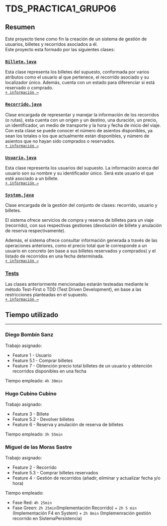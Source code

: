 # TDS_PRACTICA1_GRUPO6
## Resumen

Este proyecto tiene como fin la creación de un sistema de gestión de usuarios, billetes y recorridos asociados a él.<br>
Este proyecto esta formado por las siguientes clases:

### [`Billete.java`](./src/uva/tds/practica1/Billete.java)
Esta clase representa los billetes del supuesto, conformada por varios atributos como el usuario al que pertenece, el recorrido asociado y su localizador único. Además, cuenta con un estado para diferenciar si está reservado o comprado. <br>[`+ información →`](./src/uva/tds/practica1/Billete.java)

### [`Recorrido.java`](./src/uva/tds/practica1/Recorrido.java)
Clase encargada de representar y manejar la información de los recorridos (o rutas), esta cuenta con un origen y un destino, una duración, un precio, un identificador, un  medio de transporte y la hora y fecha de inicio del viaje. Con esta clase se puede conocer el número de asientos disponibles, ya sean los totales o los que actualmente están disponibles, y número de asientos que no hayan sido comprados o reservados. <br>[`+ información →`](./src/uva/tds/practica1/Recorrido.java)

### [`Usuario.java`](./src/uva/tds/practica1/Usuario.java)
Esta clase representa los usuarios del supuesto. La información acerca del usuario son su nombre y su identificador único. Será este usuario el que esté asociado a un billete.<br>[`+ información →`](./src/uva/tds/practica1/Usuario.java)

### [`System.java`](./src/uva/tds/practica1/System.java)
Clase encargada de la gestión del conjunto de clases: recorrido, usuario y billetes.

El sistema ofrece servicios de compra y reserva de billetes para un viaje (recorrido), con sus respectivas gestiones (devolución de billete y anulación de reserva respectivamente). 

Además, el sistema ofrece consultar información generada a través de las operaciones anteriores, como el precio total que le corresponde a un usuario en concreto (en base a sus billetes reservados y comprados) y el listado de recorridos en una fecha determinada.
<br>[`+ información →`](./src/uva/tds/practica1/System.java)

### [Tests](./src/uva/tds/practica1/test/)
Las clases anteriormente mencionadas estarán testeadas mediante le método Test-First o TDD (Test Driven Development), en base a las restricciones planteadas en el supuesto.
<br>[`+ información →`](./src/uva/tds/practica1/test/)

## Tiempo utilizado
----------------------------------
### Diego Bombín Sanz
Trabajo asignado:
- Feature 1 - Usuario
- Feature 5.1 - Comprar billetes
- Feature 7 - Obtención precio total billetes de un usuario y obtención recorridos disponibles en una fecha

Tiempo empleado: `4h 30min`
    
### Hugo Cubino Cubino
Trabajo asignado:
- Feature 3 - Billete
- Feature 5.2 - Devolver billetes
- Feature 6 - Reserva y anulación de reserva de billetes

Tiempo empleado: `3h 55min`
### Miguel de las Moras Sastre
Trabajo asignado:
- Feature 2 - Recorrido
- Feature 5.3 - Comprar billetes reservados
- Feature 4 - Gestión de recorridos (añadir, eliminar y actualizar fecha y/o hora)

Tiempo empleado:
- Fase Red: `4h 25min` 
- Fase Green: `2h 25min`(Implementación Recorrido) + `2h 5 min` (Implementación F4 en System) + `2h 8min` (Implemenración gestión recorrido en SistemaPersistencia)
